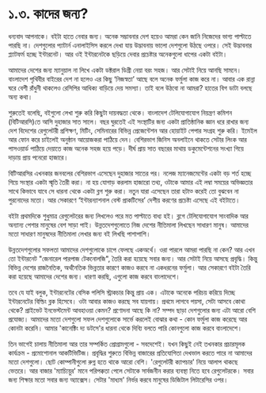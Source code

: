# ১.৩. কাদের জন্য?

ধন্যবাদ আপনাকে। বইটা হাতে নেবার জন্য। অনেক সম্ভাবনার দেশ হয়েও আমরা কেন জানি নিজেদের ভাগ্য পাল্টাতে পারছি না। দেশগুলোর প্যাটার্ন এনালাইসিস করলে দেখা যায় উদ্ভাবনায় ভালো দেশগুলো উঠছে ওপরে। সেই উদ্ভাবনার প্ল্যাটফর্ম হচ্ছে ইন্টারনেট। আর ওই ইন্টারনেটকে ছড়িয়ে দেবার প্রচেষ্টার অনেকগুলো ধাপের একটা বইটা।

আমাদের দেশের জন্য ম্যানুয়াল না লিখে একটা ডক্টরাল ডিগ্রী নেয়া বরং সহজ। আর সেটাই নিয়ে আনছি সামনে। বাংলাদেশ পৃথিবীর বাইরের দেশ না হলেও এর কিছু ‘নিজস্বতা’ আছে বলে অনেক ফর্মুলা কাজ করে না। আবার এক রান্না ঘরে বেশী রাঁধুনী থাকলেও রেসিপির আধিক্য বাড়িয়ে দেয় সমস্যা। তাই বলে উঠবো না আমরা? হাতের বিগ ডাটা বলছে অন্য কথা।

শুরুতেই বলেছি, বইগুলো লেখা শুরু করি কিছুটা দায়বদ্ধতা থেকে। বাংলাদেশ টেলিযোগাযোগ নিয়ন্ত্রণ কমিশন \(বিটিআরসি\)তে আসি দুহাজার সাত সালে। বছর ঘুরতেই এই সংস্থাটির জন্য একটা প্রাতিষ্ঠানিক জ্ঞান ধরে রাখার জন্য দেশ বিদেশের রেগুলেটরী প্রশিক্ষণ, মিটিং, সেমিনারের বিভিন্ন প্রেজেন্টেশন আর হোয়াইট পেপার সংগ্রহ শুরু করি। ইমেইল আর ফোন করে চাইলেই অনুষ্ঠান আয়োজকরা পাঠিয়ে দেন। বেশিরভাগ জিনিস অনলাইনে থাকতে সেটার লিংক আর পাসওয়ার্ড পাঠিয়ে দেয়াতে কাজ অনেক সহজ হয়ে পড়ে। দীর্ঘ প্রায় সাত বছরের মাথায় ডকুমেন্টেশনের সংখ্যা গিয়ে দাড়ায় প্রায় পনেরো হাজারে।

বিটিআরসির এখনকার জনবলের বেশিরভাগ এসেছেন দুহাজার সাতের পর। নলেজ ম্যানেজমেন্টের একটা বড় শর্ত হচ্ছে গিয়ে সংস্থার একটা স্মৃতি তৈরী করা। না হয় যোগাড় করলাম হাজারো তথ্য, ওটাকে আমার এই লম্বা সময়ের অভিজ্ঞতার সাথে কিভাবে যাবে সে ধারনা থেকে একটা ব্লগ শুরু করা। নতুন যারা এসেছেন তারা হটাত্‍ করেই তো বুঝবেন না পুরনোদের মতো। আর সেকারণে ‘ইন্টারন্যাশনাল বেস্ট প্রাকটিসের’ দেশীয় করণের প্রচেষ্টা এসেছে এই বইটাতে।

বইটা প্রথমদিকে শুধুমাত্র রেগুলেটরের জন্য লিখলেও পরে মত পাল্টাতে বাধ্য হই। ব্লগে টেলিযোগাযোগ সাংবাদিক আর অন্যান্য পেশার মানুষের বেশ সাড়া পাই। উন্নতদেশগুলোতে নিজ দেশের নীতিমালা লিখছেন সাধারণ মানুষ। আমাদের মতো সাধারণ মানুষদের নীতিমালা লেখার জন্য বই লিখছি পাশাপাশি।

উন্নতদেশগুলোর সফলতা আমাদের দেশগুলোকে চাপে ফেলছে একঅর্থে। ওরা পারলে আমরা পারছি না কেন? আর এখন তো ইন্টারনেট "জেনারেল পারপাজ টেকনোলজি", তৈরি করা হয়েছে সবার জন্য। আর সেটাই নিয়ে আসছে প্রবৃদ্ধি। কিন্তু বিভিন্ন দেশের রাজনৈতিক, অর্থনৈতিক ভিন্নতার কারণে কাজও করবে না একধরনের ফর্মুলা। আর সেকারণে বইটা তৈরি করা হয়েছে আমাদের দেশের জন্য। ধারণা করছি, এগুলো কাজ করবে বাংলাদেশে।

তবে যে যাই বলুক, ইন্টারনেটের বেসিক পলিসি স্ট্রাকচার কিন্তু প্রায় এক। এটাকে অনেকে পরিচয় করিয়ে দিচ্ছে ইন্টারনেটের বিল্ডিং ব্লক হিসেবে। ওটা আবার কাজও করছে সব যায়গায়। প্রথমে লাগবে পয়সা, সেটা আসবে কোথা থেকে? প্রাইভেট ইনভেস্টমেন্ট আবহাওয়া কেমন? প্রণোদনা আছে কি না? সম্পদ ছাড়া দেশগুলোর জন্য এটা আরো বেশি প্রযোজ্য। আমাদের মতো দেশগুলো সফল দেশগুলোকে সার্ভে করলেই বোঝার কথা - কোন ফর্মুলা কাজ করেছে আর কোনটা করেনি। আমার 'কানেক্টিং দ্য ডটসে'র ধারনা থেকে দিব্যি বলতে পারি কোনগুলো কাজ করবে বাংলাদেশে।

তিন ভাগেই চালায় নীতিমালা আর তার সম্পর্কিত প্রোগ্রামগুলো - সবদেশেই। যখন কিছুই নেই তখনকার প্রচারমূলক কার্যক্রম - প্রমোশোনাল আকটিভিটিজ। প্রবৃদ্ধির শুরুতে বিভিন্ন বাজারের প্রতিযোগিতা দেখভাল করতে পারে না আমাদের মতো দেশগুলো। ছোট কোম্পানীগুলো রুগ্ন হতে থাকে আরো বেশি। 'রেগুলেটরী ক্যাপচার' নিয়ে আলাপ থাকছে ভেতরে। আর বাজার 'ম্যাচ্যিয়ুর' মানে পরিপক্কতা পেলে সেটাকে সার্বজনীন করার ব্যবস্থা নিতে হবে রেগুলেটরকে। সবার জন্য শিক্ষার মতো সবার জন্য অ্যাক্সেস। সেটার 'মাধ্যম' নির্ভর করবে মানুষের ডিজিটাল লিটারেসির ওপর।

